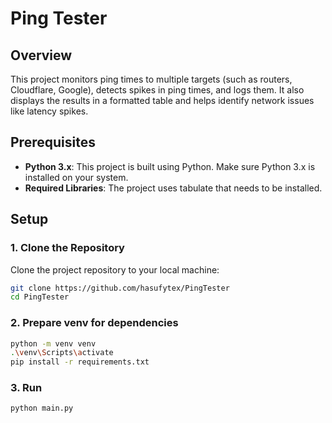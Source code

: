 # Ping Tester

## Overview

This project monitors ping times to multiple targets (such as routers, Cloudflare, Google), detects spikes in ping times, and logs them. It also displays the results in a formatted table and helps identify network issues like latency spikes.

## Prerequisites

- **Python 3.x**: This project is built using Python. Make sure Python 3.x is installed on your system.
- **Required Libraries**: The project uses tabulate that needs to be installed.

## Setup

### 1. Clone the Repository

Clone the project repository to your local machine:

```bash
git clone https://github.com/hasufytex/PingTester
cd PingTester
```

### 2. Prepare venv for dependencies
```bash
python -m venv venv
.\venv\Scripts\activate
pip install -r requirements.txt
```
### 3. Run

```bash
python main.py
```